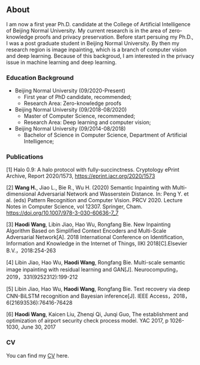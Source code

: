 ## About
I am now a first year Ph.D. candidate at the College of Artificial Intelligence of Beijing Normal University. My current research is in the area of zero-knowledge proofs and privacy preservation. 
Before start persuing my Ph.D., I was a post graduate student in Beijing Normal University. By then my research region is image inpainting, which is a branch of computer vision and deep learning. Because of this backgroud, I am interested in the privacy issue in machine learning and deep learning.


### Education Background
* Beijing Normal University (09/2020-Present)
  - First year of PhD candidate, recommended;
  - Research Area: Zero-knowledge proofs
* Beijing Normal University (09/2018-08/2020)
  - Master of Computer Science, recommended;
  - Research Area: Deep learning and computer vision;
* Beijing Normal University (09/2014-08/2018)
  - Bachelor of Science in Computer Science, Department of Artificial Intelligence;

### Publications
[1] Halo 0.9: A halo protocol with fully-succinctness. Cryptology ePrint Archive, Report 2020/1573, https://eprint.iacr.org/2020/1573

[2] **Wang H.**, Jiao L., Bie R., Wu H. (2020) Semantic Inpainting with Multi-dimensional Adversarial Network and Wasserstein Distance. In: Peng Y. et al. (eds) Pattern Recognition and Computer Vision. PRCV 2020. Lecture Notes in Computer Science, vol 12307. Springer, Cham. https://doi.org/10.1007/978-3-030-60636-7_7

[3] **Haodi Wang**, Libin Jiao, Hao Wu, Rongfang Bie. New Inpainting Algorithm Based on Simplified Context Encoders and Multi-Scale Adversarial Network[A]. 2018 International Conference on Identification, Information and Knowledge in the Internet of Things, IIKI 2018[C].Elsevier B.V.，2018:254-263 

[4] Libin Jiao, Hao Wu, **Haodi Wang**, Rongfang Bie. Multi-scale semantic image inpainting with residual learning and GAN[J]. Neurocomputing，2019，331(9252312):199-212 

[5] Libin Jiao, Hao Wu, **Haodi Wang**, Rongfang Bie. Text recovery via deep CNN-BiLSTM recognition and Bayesian inference[J]. IEEE Access，2018，6(21693536):76416-76428 

[6] **Haodi Wang**, Kaicen Liu, Zhenqi Qi, Junqi Guo, The establishment and optimization of airport security check process model. YAC 2017, p 1026-1030, June 30, 2017

### CV
You can find my [CV](url) here.
